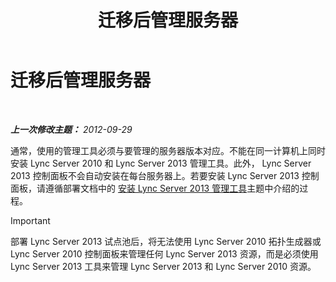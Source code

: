 ﻿---
title: 迁移后管理服务器
TOCTitle: 迁移后管理服务器
ms:assetid: 7b08f048-c951-4050-b77c-0fff351620e7
ms:mtpsurl: https://technet.microsoft.com/zh-cn/library/JJ205023(v=OCS.15)
ms:contentKeyID: 49313358
ms.date: 05/19/2016
mtps_version: v=OCS.15
ms.translationtype: HT
---

# 迁移后管理服务器

 

_**上一次修改主题：** 2012-09-29_

通常，使用的管理工具必须与要管理的服务器版本对应。不能在同一计算机上同时安装 Lync Server 2010 和 Lync Server 2013 管理工具。此外， Lync Server 2013 控制面板不会自动安装在每台服务器上。若要安装 Lync Server 2013 控制面板，请遵循部署文档中的 [安装 Lync Server 2013 管理工具](lync-server-2013-install-lync-server-administrative-tools.md)主题中介绍的过程。

> [!IMPORTANT]
> 部署 Lync Server 2013 试点池后，将无法使用 Lync Server 2010 拓扑生成器或 Lync Server 2010 控制面板来管理任何 Lync Server 2013 资源，而是必须使用 Lync Server 2013 工具来管理 Lync Server 2013 和 Lync Server 2010 资源。

